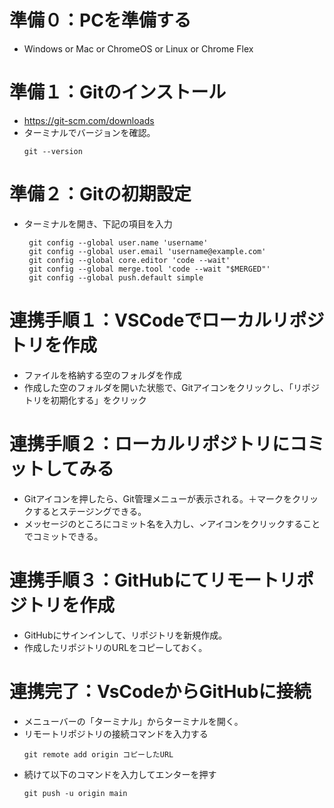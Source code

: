# 準備０：PCを準備する
- Windows or Mac or ChromeOS or Linux or Chrome Flex

# 準備１：Gitのインストール
- https://git-scm.com/downloads
- ターミナルでバージョンを確認。
  ```
  git --version
  ```
# 準備２：Gitの初期設定
- ターミナルを開き、下記の項目を入力
  ```
   git config --global user.name 'username'
   git config --global user.email 'username@example.com'
   git config --global core.editor 'code --wait'
   git config --global merge.tool 'code --wait "$MERGED"'
   git config --global push.default simple
   ```
# 連携手順１：VSCodeでローカルリポジトリを作成
- ファイルを格納する空のフォルダを作成
- 作成した空のフォルダを開いた状態で、Gitアイコンをクリックし、「リポジトリを初期化する」をクリック

# 連携手順２：ローカルリポジトリにコミットしてみる
- Gitアイコンを押したら、Git管理メニューが表示される。＋マークをクリックするとステージングできる。
- メッセージのところにコミット名を入力し、✓アイコンをクリックすることでコミットできる。

# 連携手順３：GitHubにてリモートリポジトリを作成
- GitHubにサインインして、リポジトリを新規作成。
- 作成したリポジトリのURLをコピーしておく。

# 連携完了：VsCodeからGitHubに接続
- メニューバーの「ターミナル」からターミナルを開く。
- リモートリポジトリの接続コマンドを入力する
  ```
  git remote add origin コピーしたURL
  ```
- 続けて以下のコマンドを入力してエンターを押す
  ```
  git push -u origin main
  ```